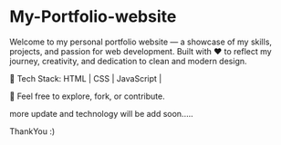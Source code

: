 # My-Portfolio-website

Welcome to my personal portfolio website — a showcase of my skills, projects, and passion for web development.
Built with ❤️ to reflect my journey, creativity, and dedication to clean and modern design.

🚀 Tech Stack: HTML | CSS | JavaScript | 

📌 Feel free to explore, fork, or contribute.


more update and technology will be add soon.....


ThankYou :)
